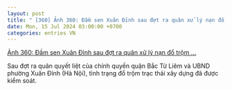 ```yaml
---
layout: post
title: " [360] Ảnh 360: Đầm sen Xuân Đỉnh sau đợt ra quân xử lý nạn đổ trộm ..."
date: Mon, 15 Jul 2024 03:00:00 +0700
categories: entries VN
---
```

[Ảnh 360: Đầm sen Xuân Đỉnh sau đợt ra quân xử lý nạn đổ trộm ...](https://baotintuc.vn/anh-360/anh-360-dam-sen-xuan-dinh-sau-dot-ra-quan-xu-ly-nan-do-trom-phe-thai-xay-dung-20240714141420558.htm)

Sau đợt ra quân quyết liệt của chính quyền quận Bắc Từ Liêm và UBND phường Xuân Đỉnh (Hà Nội), tình trạng đổ trộm trạc thải xây dựng đã được kiểm soát.

